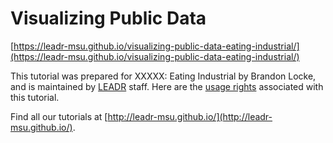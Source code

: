 # Visualizing Public Data

[https://leadr-msu.github.io/visualizing-public-data-eating-industrial/](https://leadr-msu.github.io/visualizing-public-data-eating-industrial/)

This tutorial was prepared for XXXXX: Eating Industrial by Brandon Locke, and is maintained by [LEADR](leadr.msu.edu) staff. Here are the [usage rights](https://github.com/leadr-msu/visualizing-public-data-eating-industrial/blob/master/License.MD) associated with this tutorial.

Find all our tutorials at [http://leadr-msu.github.io/](http://leadr-msu.github.io/).
